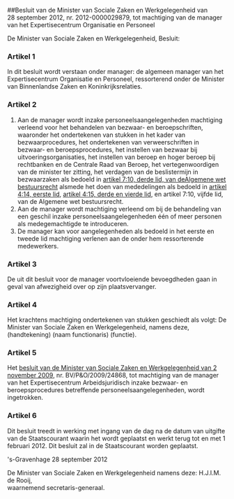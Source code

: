 <meta http-equiv='Content-Type' content='text/html; charset=utf-8' />

##Besluit van de Minister van Sociale Zaken en Werkgelegenheid van 28 september 2012, nr. 2012-0000029879, tot machtiging van de manager van het Expertisecentrum Organisatie en Personeel

De Minister van Sociale Zaken en Werkgelegenheid,  Besluit:    

### Artikel  1  

In dit besluit wordt verstaan onder manager: de algemeen manager van het Expertisecentrum Organisatie en Personeel, ressorterend onder de Minister van Binnenlandse Zaken en Koninkrijksrelaties. 

### Artikel  2  

1.  Aan de manager wordt inzake personeelsaangelegenheden machtiging verleend voor het behandelen van bezwaar- en beroepschriften, waaronder het ondertekenen van stukken in het kader van bezwaarprocedures, het ondertekenen van verweerschriften in bezwaar- en beroepsprocedures, het instellen van bezwaar bij uitvoeringsorganisaties, het instellen van beroep en hoger beroep bij rechtbanken en de Centrale Raad van Beroep, het vertegenwoordigen van de minister ter zitting, het verdagen van de beslistermijn in bezwaarzaken als bedoeld in [artikel 7:10, derde lid, van deAlgemene wet bestuursrecht](../../../../../../../../../wet/algemene/wet/bestuursrecht/BWBR0005537/README.md) alsmede het doen van mededelingen als bedoeld in [artikel 4:14, eerste lid](../../../../../../../../../wet/algemene/wet/bestuursrecht/BWBR0005537/README.md), [artikel 4:15, derde en vierde lid](../../../../../../../../../wet/algemene/wet/bestuursrecht/BWBR0005537/README.md), en artikel 7:10, vijfde lid, van de Algemene wet bestuursrecht.   
2.  Aan de manager wordt machtiging verleend om bij de behandeling van een geschil inzake personeelsaangelegenheden één of meer personen als medegemachtigde te introduceren.   
3.  De manager kan voor aangelegenheden als bedoeld in het eerste en tweede lid machtiging verlenen aan de onder hem ressorterende medewerkers.  

### Artikel  3  

De uit dit besluit voor de manager voortvloeiende bevoegdheden gaan in geval van afwezigheid over op zijn plaatsvervanger. 

### Artikel  4  

Het krachtens machtiging ondertekenen van stukken geschiedt als volgt: De Minister van Sociale Zaken en Werkgelegenheid, namens deze, (handtekening) (naam functionaris) (functie). 

### Artikel  5  

Het [besluit van de Minister van Sociale Zaken en Werkgelegenheid van 2 november 2009](../../../../../../../../../ministeriele-regeling/besluit/machtiging/manager/expertisecentrum/arbeidsjuridisch/inzake/etc/BWBR0026613/README.md), nr. BV/P&O/2009/24868, tot machtiging van de manager van het Expertisecentrum Arbeidsjuridisch inzake bezwaar- en beroepsprocedures betreffende personeelsaangelegenheden, wordt ingetrokken. 

### Artikel  6  

Dit besluit treedt in werking met ingang van de dag na de datum van uitgifte van de Staatscourant waarin het wordt geplaatst en werkt terug tot en met 1 februari 2012. 
Dit besluit zal in de Staatscourant worden geplaatst.   

's-Gravenhage 
28 september 2012   

De 
Minister van Sociale Zaken en Werkgelegenheid namens deze: 
H.J.I.M. de Rooij,  
waarnemend secretaris-generaal.    
